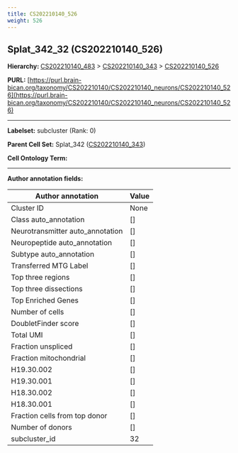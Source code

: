 ```yaml
---
title: CS202210140_526
weight: 526
---
```

## Splat_342_32 (CS202210140_526)
<b>Hierarchy: </b>
[CS202210140_483](../CS202210140_483) >
[CS202210140_343](../CS202210140_343) >
[CS202210140_526](../CS202210140_526)

**PURL:** [https://purl.brain-bican.org/taxonomy/CS202210140/CS202210140_neurons/CS202210140_526](https://purl.brain-bican.org/taxonomy/CS202210140/CS202210140_neurons/CS202210140_526)

---


**Labelset:** subcluster (Rank: 0)

**Parent Cell Set:** Splat_342 ([CS202210140_343](../CS202210140_343))



**Cell Ontology Term:** 

[MARKER GENES.]: #


---

[TRANSFERRED ANNOTATIONS.]: #


[AUTHOR ANNOTATION FIELDS.]: #


**Author annotation fields:**

| Author annotation | Value |
|-------------------|-------|
|Cluster ID|None|
|Class auto_annotation|[]|
|Neurotransmitter auto_annotation|[]|
|Neuropeptide auto_annotation|[]|
|Subtype auto_annotation|[]|
|Transferred MTG Label|[]|
|Top three regions|[]|
|Top three dissections|[]|
|Top Enriched Genes|[]|
|Number of cells|[]|
|DoubletFinder score|[]|
|Total UMI|[]|
|Fraction unspliced|[]|
|Fraction mitochondrial|[]|
|H19.30.002|[]|
|H19.30.001|[]|
|H18.30.002|[]|
|H18.30.001|[]|
|Fraction cells from top donor|[]|
|Number of donors|[]|
|subcluster_id|32|
